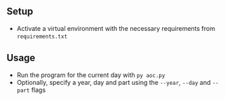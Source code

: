 ## Setup
- Activate a virtual environment with the necessary requirements from `requirements.txt`

## Usage
- Run the program for the current day with `py aoc.py`
- Optionally, specify a year, day and part using the `--year`, `--day` and `--part` flags
